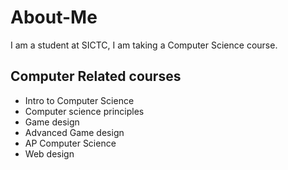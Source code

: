 # About-Me

I am a student at SICTC, I am taking a Computer Science course.

## Computer Related courses

- Intro to Computer Science
- Computer science principles
- Game design
- Advanced Game design
- AP Computer Science
- Web design

